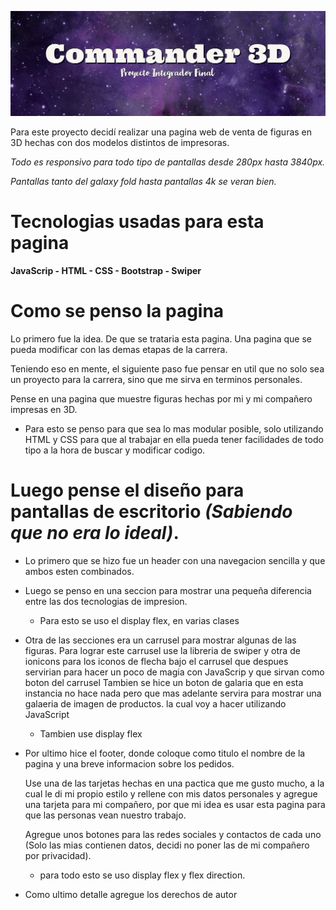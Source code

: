 ![Commander 3D](banner.jpg)

Para este proyecto decidí realizar una pagina web de venta de figuras en 3D
hechas con dos modelos distintos de impresoras.

<em> Todo es responsivo para todo tipo de pantallas desde 280px hasta 3840px.</em>

<em> Pantallas tanto del galaxy fold hasta pantallas 4k se veran bien. </em>

# __Tecnologias usadas para esta pagina__

 __JavaScrip - HTML - CSS - Bootstrap - Swiper__



# __Como se penso la pagina__

Lo primero fue la idea. De que se trataria esta pagina. Una pagina que se pueda modificar con las demas etapas de la carrera.

Teniendo eso en mente, el siguiente paso fue pensar en util que no solo sea un proyecto para la carrera, sino que me sirva en terminos personales.

Pense en una pagina que muestre figuras hechas por mi y mi compañero impresas en 3D.

- Para esto se penso para que sea lo mas modular posible, solo utilizando HTML y CSS para que al trabajar en ella pueda tener facilidades de todo tipo a la hora de buscar y modificar codigo.

# __Luego pense el diseño para pantallas de escritorio <em>(Sabiendo que no era lo ideal)</em>.__

- Lo primero que se hizo fue un header con una navegacion sencilla y que ambos esten combinados.

- Luego se penso en una seccion para mostrar una pequeña diferencia entre las dos tecnologias de impresion.
    - Para esto se uso el display flex, en varias clases

- Otra de las secciones era un carrusel para mostrar algunas de las figuras.
    Para lograr este carrusel use la libreria de swiper y otra de ionicons para los iconos de flecha bajo el carrusel que despues servirian para
    hacer un poco de magia con JavaScrip y que sirvan como boton del carrusel
    Tambien se hice un boton de galaria que en esta instancia no hace nada pero que mas adelante servira para mostrar una galaeria de imagen
    de productos. la cual voy a hacer utilizando JavaScript
    - Tambien use display flex


- Por ultimo hice el footer, donde coloque como titulo el nombre de la pagina y una breve informacion sobre los pedidos.
    
    Use una de las tarjetas hechas en una pactica que me gusto mucho, a la cual le di mi propio estilo y rellene con mis datos personales
    y agregue una tarjeta para mi compañero, por que mi idea es usar esta pagina para que las personas vean nuestro trabajo.
    
    Agregue unos botones para las redes sociales y contactos de cada uno (Solo las mias contienen datos, decidi no poner las de mi compañero por privacidad).
 
    - para todo esto se uso display flex y flex direction.


- Como ultimo detalle agregue los derechos de autor 


